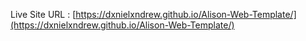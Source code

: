 Live Site URL : [https://dxnielxndrew.github.io/Alison-Web-Template/](https://dxnielxndrew.github.io/Alison-Web-Template/)
